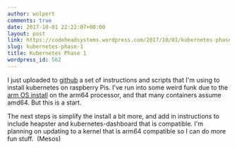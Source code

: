 ```yaml
---
author: wolpert
comments: true
date: 2017-10-01 22:22:07+00:00
layout: post
link: https://codeheadsystems.wordpress.com/2017/10/01/kubernetes-phase-1/
slug: kubernetes-phase-1
title: Kubernetes Phase 1
wordpress_id: 562
---
```


I just uploaded to [github](https://github.com/wolpert/kubeOnPi) a set of instructions and scripts that I'm using to install kubernetes on raspberry Pis. I've run into some weird funk due to the [arm OS install](https://www.reddit.com/r/raspberry_pi/comments/49a02s/arm64_images_for_raspberry_pi_3/) on the arm64 processor, and that many containers assume amd64. But this is a start.

The next steps is simplify the install a bit more, and add in instructions to include heapster and kubernetes-dashboard that is compatible. I'm planning on updating to a kernel that is arm64 compatible so I can do more fun stuff.  (Mesos)
